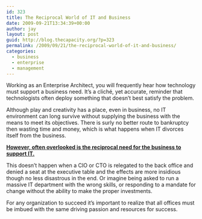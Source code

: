 ```yaml
---
id: 323
title: The Reciprocal World of IT and Business
date: 2009-09-21T13:34:39+00:00
author: jay
layout: post
guid: http://blog.thecapacity.org/?p=323
permalink: /2009/09/21/the-reciprocal-world-of-it-and-business/
categories:
  - business
  - enterprise
  - management
---
```

Working as an Enterprise Architect, you will frequently hear how technology must support a business need. It&#8217;s a cliché, yet accurate, reminder that technologists often deploy something that doesn&#8217;t best satisfy the problem.

Although play and creativity has a place, even in business, no IT environment can long survive without supplying the business with the means to meet its objectives. There is surly no better route to bankruptcy then wasting time and money, which is what happens when IT divorces itself from the business.

**<span style="text-decoration: underline;">However, often overlooked is the reciprocal need for the business to support IT. </span>**

This doesn&#8217;t happen when a CIO or CTO is relegated to the back office and denied a seat at the executive table and the effects are more insidious though no less disastrous in the end. Or imagine being asked to run a massive IT department with the wrong skills, or responding to a mandate for change without the ability to make the proper investments.

For any organization to succeed it&#8217;s important to realize that all offices must be imbued with the same driving passion and resources for success.